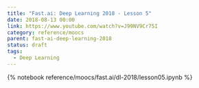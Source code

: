 ```yaml
---
title: "Fast.ai: Deep Learning 2018 - Lesson 5"
date: 2018-08-13 00:00
link: https://www.youtube.com/watch?v=J99NV9Cr75I
category: reference/moocs
parent: fast-ai-deep-learning-2018
status: draft
tags:
  - Deep Learning
---
```


{% notebook reference/moocs/fast.ai/dl-2018/lesson05.ipynb %}
